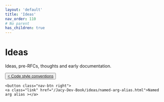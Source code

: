 ```yaml
---
layout: 'default'
title: 'Ideas'
nav_order: 110
# No parent
has_children: true
---
```


# Ideas

Ideas, pre-RFCs, thoughts and early documentation.
<div class="nav-btn-block">
    <button class="nav-btn left">
    <a class="link" href="/Jacy-Dev-Book/ideas/code-style-conventions.html">< Code style conventions</a>
</button>

    <button class="nav-btn right">
    <a class="link" href="/Jacy-Dev-Book/ideas/named-arg-alias.html">Named arg alias ></a>
</button>

</div>
